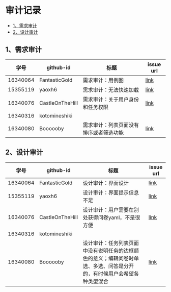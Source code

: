 # 审计记录

+ [1、需求审计](#1)
+ [2、设计审计](#2)

## <span id="1">1、需求审计</span>

| 学号     | github-id   | 标题                                   | issue url                                                    |
| -------- | --------------- | -------------------------------------- | ------------------------------------------------------------ |
| 16340064 | FantasticGold   | 需求审计：用例图                       | [link](<https://github.com/hhhghh/Dashboard/issues/20>)      |
| 15355119 | yaoxh6          | 需求审计：无法快速加载                 | [link](https://github.com/TeamWeGo/source_code/issues/47) |
| 16340076 | CastleOnTheHill | 需求审计：关于用户身份和任务权限       | [link](https://github.com/surplus-youyu/Dashboard/issues/11) |
| 16340316 | kotomineshiki |                                        |                                                              |
| 16340080 | Boooooby | 需求审计：列表页面没有排序或者筛选功能 | [link](https://github.com/hhhghh/Dashboard/issues/6) |

## <span id="2">2、设计审计</span>

| 学号     | github-id  | 标题                                                         | issue url                                                    |
| -------- | --------------- | ------------------------------------------------------------ | ------------------------------------------------------------ |
| 16340064 | FantasticGold   | 设计审计：界面设计                                           | [link](<https://github.com/hhhghh/Dashboard/issues/21>) |
| 15355119 | yaoxh6          | 设计审计：界面提示信息不足                                   | [link](https://github.com/TeamWeGo/source_code/issues/48) |
| 16340076 | CastleOnTheHill | 设计审计：用户需要在别处获得问卷yaml，不是很方便             | [link](https://github.com/hhhghh/Dashboard/issues/4#issuecomment-504722209) |
| 16340316 | kotomineshiki |                                                              |                                                              |
| 16340080 | Boooooby | 设计审计：任务列表页面中没有说明任务的边框颜色的意义；编辑问卷时单选、多选、问答是分开的，有时候用户会希望各种类型混合 | [link](https://github.com/hhhghh/Happy-spare-money-front-end/issues/48) |

